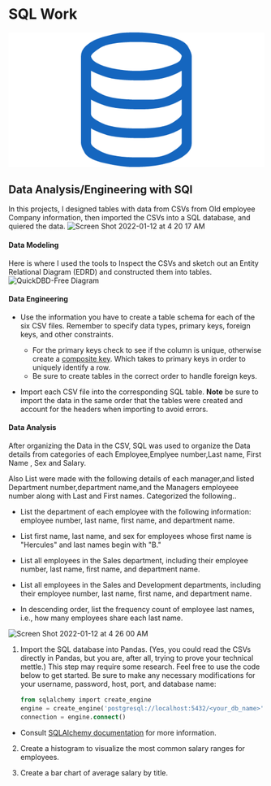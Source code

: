 # SQL Work

![sql.png](sql.png)

## Data Analysis/Engineering with SQl

In this projects, I designed tables with data from CSVs from Old employee Company information, then imported the CSVs into a SQL database, and quiered the data. 
![Screen Shot 2022-01-12 at 4 20 17 AM](https://user-images.githubusercontent.com/33403205/149118166-e1ebbdc9-112c-4237-b40c-4706adaeb47b.png)




#### Data Modeling

Here is where I used the tools to  Inspect the CSVs and sketch out an Entity Relational Diagram (EDRD) and constructed them into tables.
![QuickDBD-Free Diagram](https://user-images.githubusercontent.com/33403205/147866016-62f28f19-00a4-4c4b-a900-bca2be3b83c0.png)
#### Data Engineering

* Use the information you have to create a table schema for each of the six CSV files. Remember to specify data types, primary keys, foreign keys, and other constraints.

  * For the primary keys check to see if the column is unique, otherwise create a [composite key](https://en.wikipedia.org/wiki/Compound_key). Which takes to primary keys in order to uniquely identify a row.
  * Be sure to create tables in the correct order to handle foreign keys.

* Import each CSV file into the corresponding SQL table. **Note** be sure to import the data in the same order that the tables were created and account for the headers when importing to avoid errors.

#### Data Analysis

After organizing the Data in the CSV, SQL was used to organize the Data details from categories of each Employee,Emplyee number,Last name, First Name , Sex and Salary.



Also List were made with the following details of each manager,and listed Department number,department name,and the Managers employeee number along with Last and First names. Categorized the following..

* List the department of each employee with the following information: employee number, last name, first name, and department name.

* List first name, last name, and sex for employees whose first name is "Hercules" and last names begin with "B."

* List all employees in the Sales department, including their employee number, last name, first name, and department name.

* List all employees in the Sales and Development departments, including their employee number, last name, first name, and department name.

* In descending order, list the frequency count of employee last names, i.e., how many employees share each last name.

![Screen Shot 2022-01-12 at 4 26 00 AM](https://user-images.githubusercontent.com/33403205/149108132-2b76f7b3-a97d-445f-82eb-4303b9bc2711.png)


1. Import the SQL database into Pandas. (Yes, you could read the CSVs directly in Pandas, but you are, after all, trying to prove your technical mettle.) This step may require some research. Feel free to use the code below to get started. Be sure to make any necessary modifications for your username, password, host, port, and database name:

   ```sql
   from sqlalchemy import create_engine
   engine = create_engine('postgresql://localhost:5432/<your_db_name>')
   connection = engine.connect()
   ```

* Consult [SQLAlchemy documentation](https://docs.sqlalchemy.org/en/latest/core/engines.html#postgresql) for more information.



2. Create a histogram to visualize the most common salary ranges for employees.

3. Create a bar chart of average salary by title.


